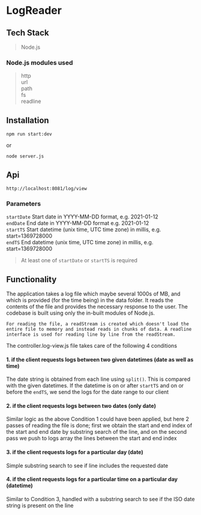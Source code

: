 # LogReader

## Tech Stack
>Node.js
### Node.js modules used
>http <br>
>url <br>
>path <br>
>fs <br>
>readline <br>

## Installation
```
npm run start:dev
```
or
```
node server.js
```

## Api
```
http://localhost:8081/log/view
```
### Parameters
`startDate`  Start date in YYYY-MM-DD format, e.g. 2021-01-12<br>
`endDate`    End date in YYYY-MM-DD format e.g. 2021-01-12<br>
`startTS`    Start datetime (unix time, UTC time zone) in millis, e.g. start=1369728000<br>
`endTS`      End datetime (unix time, UTC time zone) in millis, e.g. start=1369728000<br>

>At least one of `startDate` or `startTS` is required

## Functionality
The application takes a log file which maybe several 1000s of MB, and which is provided (for the time being) in the data folder. It reads the contents of the file and provides the necessary response to the user. The codebase is built using only the in-built modules of Node.js. 
```
For reading the file, a readStream is created which doesn't load the entire file to memory and instead reads in chunks of data. A readline interface is used for reading line by line from the readStream.
```

The controller.log-view.js file takes care of the following 4 conditions
#### 1. if the client requests logs between two given datetimes (date as well as time)
The date string is obtained from each line using `split()`. This is compared with the given datetimes. If the datetime is on or after `startTS` and on or before the `endTS`, we send the logs for the date range to our client

#### 2. if the client requests logs between two dates (only date)
Similar logic as the above Condition 1 could have been applied, but here 2 passes of reading the file is done; first we obtain the start and end index of the start and end date by substring search of the line, and on the second pass we push to logs array the lines between the start and end index

#### 3. if the client requests logs for a particular day (date)
Simple substring search to see if line includes the requested date

#### 4. if the client requests logs for a particular time on a particular day (datetime)
Similar to Condition 3, handled with a substring search to see if the ISO date string is present on the line

